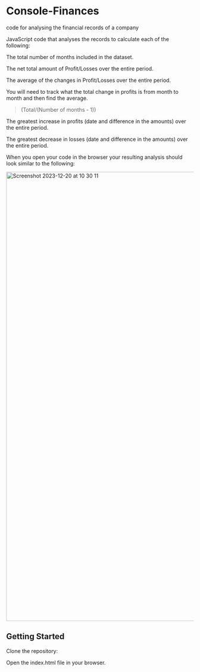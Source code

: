 # Console-Finances
code for analysing the financial records of a company

JavaScript code that analyses the records to calculate each of the following:

The total number of months included in the dataset.

The net total amount of Profit/Losses over the entire period.

The average of the changes in Profit/Losses over the entire period.

You will need to track what the total change in profits is from month to month and then find the average.

> (Total/(Number of months - 1))

The greatest increase in profits (date and difference in the amounts) over the entire period.

The greatest decrease in losses (date and difference in the amounts) over the entire period.

When you open your code in the browser your resulting analysis should look similar to the following:

<img width="1203" alt="Screenshot 2023-12-20 at 10 30 11" src="https://github.com/timeades/Console-Finances/assets/13002711/416e294d-7651-4540-b826-576643b5f67c">

## Getting Started
Clone the repository:

Open the index.html file in your browser.
